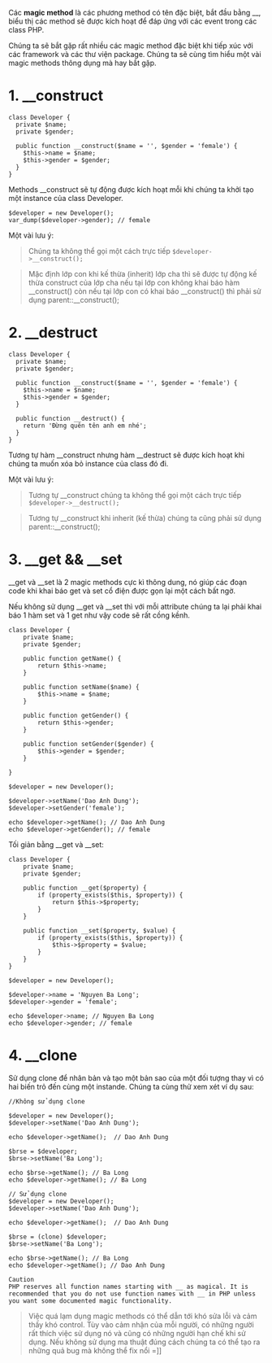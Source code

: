Các **magic method** là các phương method có tên đặc biệt, bắt đầu bằng __, biểu thị các method sẽ được kích hoạt để đáp ứng với các event trong các class PHP.

Chúng ta sẽ bắt gặp rất nhiều các magic method đặc biệt khi tiếp xúc với các framework và các thư viện package. Chúng ta sẽ cùng tìm hiểu một vài magic methods thông dụng mà hay bắt gặp.
# 1. __construct
```
class Developer {
  private $name;
  private $gender;
  
  public function __construct($name = '', $gender = 'female') {
    $this->name = $name;
    $this->gender = $gender;
  }
}
```
Methods __construct sẽ tự động được kích hoạt mỗi khi chúng ta khởi tạo một instance của class Developer.
```
$developer = new Developer();
var_dump($developer->gender); // female
```
Một vài lưu ý:
> Chúng ta không thể gọi một cách trực tiếp ```$developer->__construct();```

> Mặc định lớp con khi kế thừa (inherit) lớp cha thì sẽ được tự động kế thừa construct của lớp cha nếu tại lớp con không khai báo hàm __construct() còn nếu tại lớp con có khai báo __construct() thì phải sử dụng parent::__construct();

# 2. __destruct
```
class Developer {
  private $name;
  private $gender;
  
  public function __construct($name = '', $gender = 'female') {
    $this->name = $name;
    $this->gender = $gender;
  }

  public function __destruct() {
    return 'Đừng quên tên anh em nhé';
  }
}
```
Tương tự hàm __construct nhưng hàm __destruct sẽ được kích hoạt khi chúng ta muốn xóa bỏ instance của class đó đi.

Một vài lưu ý:
> Tương tự __construct chúng ta không thể gọi một cách trực tiếp ```$developer->__destruct();```

> Tương tự __construct khi inherit (kế thừa) chúng ta cũng phải sử dụng parent::__construct();

# 3. __get && __set
__get và __set là 2 magic methods cực kì thông dung, nó giúp các đoạn code khi khai báo get và set cổ điện được gọn lại một cách bất ngờ.

Nếu không sử dụng __get và __set thì với mỗi attribute chúng ta lại phải khai báo 1 hàm set và 1 get như vậy code sẽ rất cồng kềnh.
```
class Developer {
    private $name;
    private $gender;

    public function getName() {
        return $this->name;
    }

    public function setName($name) {
        $this->name = $name;
    }

    public function getGender() {
        return $this->gender;
    }

    public function setGender($gender) {
        $this->gender = $gender;
    }

}

$developer = new Developer();

$developer->setName('Dao Anh Dung');
$developer->setGender('female');

echo $developer->getName(); // Dao Anh Dung
echo $developer->getGender(); // female

```
Tối giản bằng __get và __set:
```
class Developer {
    private $name;
    private $gender;

    public function __get($property) {
        if (property_exists($this, $property)) {
            return $this->$property;
        }
    }

    public function __set($property, $value) {
        if (property_exists($this, $property)) {
            $this->$property = $value;
        }
    }
}

$developer = new Developer();

$developer->name = 'Nguyen Ba Long';
$developer->gender = 'female';

echo $developer->name; // Nguyen Ba Long
echo $developer->gender; // female
```
# 4. __clone
Sử dụng clone để nhân bản và tạo một bản sao của một đối tượng thay vì có hai biến trỏ đến cùng một instande.
Chúng ta cùng thử xem xét ví dụ sau:
```
//Không sử dụng clone

$developer = new Developer();
$developer->setName('Dao Anh Dung');

echo $developer->getName();  // Dao Anh Dung

$brse = $developer;
$brse->setName('Ba Long');

echo $brse->getName(); // Ba Long
echo $developer->getName(); // Ba Long

// Sử dụng clone
$developer = new Developer();
$developer->setName('Dao Anh Dung');

echo $developer->getName();  // Dao Anh Dung

$brse = (clone) $developer;
$brse->setName('Ba Long');

echo $brse->getName(); // Ba Long
echo $developer->getName(); // Dao Anh Dung
```

```
Caution
PHP reserves all function names starting with __ as magical. It is recommended that you do not use function names with __ in PHP unless you want some documented magic functionality.
```
> Việc quá lạm dụng magic methods có thể dẫn tới khó sửa lỗi và cảm thấy khó control.
> Tùy vào cảm nhận của mỗi người, có những người rất thích việc sử dụng nó và cũng có những người hạn chế khi sử dụng.
> Nếu không sử dụng ma thuật đúng cách chúng ta có thể tạo ra những quả bug mà không thể fix nổi =]]